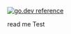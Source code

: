 [![go.dev reference](https://img.shields.io/badge/go.dev-reference-007d9c?logo=go&logoColor=white&style=flat-square)](https://pkg.go.dev/https://pkg.go.dev/github.com/xinyagithub/jusinyah?tab=doc)

read me Test